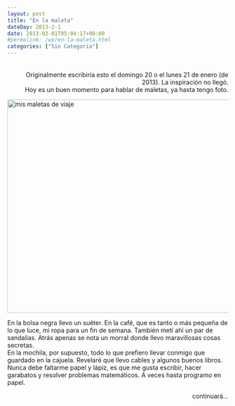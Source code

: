 ```yaml
---
layout: post
title: "En la maleta"
dateDay: 2013-2-1
date: 2013-02-01T05:04:17+00:00
#permalink: /wp/en-la-maleta.html
categories: ["Sin Categoria"]
---
```


<p class="note" style="text-align: right;margin-top:33px;">Originalmente escribiría esto el domingo 20 o el lunes 21 de enero (de 2013). La inspiración no llegó.<br />
Hoy es un buen momento para hablar de maletas, ya hasta tengo foto.</p>
<p><a href="http://blog.mautematico.com/wp-content/uploads/2013/01/100_0116.jpg"><img class="aligncenter size-large wp-image-927" alt="mis maletas de viaje" src="http://blog.mautematico.com/wp-content/uploads/2013/01/100_0116-1024x767.jpg" width="650" height="486" /></a></p>
<p>En la bolsa negra llevo un suéter. En la café, que es tanto o más pequeña de lo que luce, mi ropa para un fin de semana. También metí ahí un par de sandalias. Atrás apenas se nota un morral donde llevo maravillosas cosas secretas.<br />
En la mochila, por supuesto, todo lo que prefiero llevar conmigo que guardado en la cajuela. Revelaré que llevo cables y algunos buenos libros. Nunca debe faltarme papel y lápiz, es que me gusta escribir, hacer garabatos y resolver problemas matemáticos. A veces hasta programo en papel.</p>
<p style="text-align: right;">continuará&#8230;</p>
